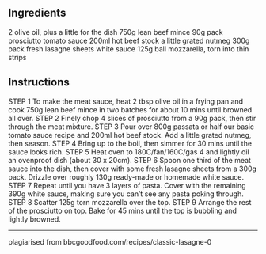 Ingredients
--------------------------------------
2 olive oil, plus a little for the dish
750g lean beef mince
90g pack prosciutto
tomato sauce
200ml hot beef stock
a little grated nutmeg
300g pack fresh lasagne sheets
white sauce
125g ball mozzarella, torn into thin strips

Instructions
--------------------------------------
STEP 1
To make the meat sauce, heat 2 tbsp olive oil in a frying pan and cook 750g lean beef mince in two batches for about 10 mins until browned all over.
STEP 2
Finely chop 4 slices of prosciutto from a 90g pack, then stir through the meat mixture.
STEP 3
Pour over 800g passata or half our basic tomato sauce recipe and 200ml hot beef stock. Add a little grated nutmeg, then season.
STEP 4
Bring up to the boil, then simmer for 30 mins until the sauce looks rich.
STEP 5
Heat oven to 180C/fan/160C/gas 4 and lightly oil an ovenproof dish (about 30 x 20cm).
STEP 6
Spoon one third of the meat sauce into the dish, then cover with some fresh lasagne sheets from a 300g pack. Drizzle over roughly 130g ready-made or homemade white sauce.
STEP 7
Repeat until you have 3 layers of pasta. Cover with the remaining 390g white sauce, making sure you can’t see any pasta poking through.
STEP 8
Scatter 125g torn mozzarella over the top.
STEP 9
Arrange the rest of the prosciutto on top. Bake for 45 mins until the top is bubbling and lightly browned.

--------------------------
plagiarised from bbcgoodfood.com/recipes/classic-lasagne-0


